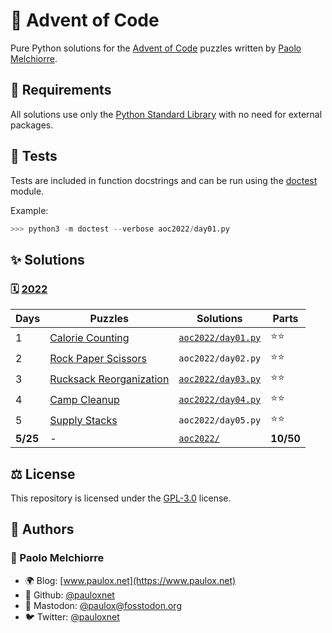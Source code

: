 # 🌠 Advent of Code

Pure Python solutions for the [Advent of Code](https://adventofcode.com/) puzzles written by [Paolo Melchiorre](https://github.com/pauloxnet/).

## 🧩 Requirements

All solutions use only the [Python Standard Library](https://docs.python.org/3/library/index.html) with no need for external packages.

## 🔬 Tests

Tests are included in function docstrings and can be run using the [doctest](https://docs.python.org/3/library/doctest.html) module.

Example:

```python
>>> python3 -m doctest --verbose aoc2022/day01.py
```

## ✨ Solutions

### 🗓️ [2022](https://adventofcode.com/2022)

| Days     | Puzzles                                                        | Solutions                               | Parts     |
| -------- | -------------------------------------------------------------- | --------------------------------------- | --------- |
| 1        | [Calorie Counting](https://adventofcode.com/2022/day/1)        | [`aoc2022/day01.py`](/aoc2022/day01.py) | ⭐⭐      |
| 2        | [Rock Paper Scissors](https://adventofcode.com/2022/day/2)     | `aoc2022/day02.py`                      | ⭐⭐      |
| 3        | [Rucksack Reorganization](https://adventofcode.com/2022/day/3) | [`aoc2022/day03.py`](/aoc2022/day03.py) | ⭐⭐      |
| 4        | [Camp Cleanup](https://adventofcode.com/2022/day/4)            | [`aoc2022/day04.py`](/aoc2022/day04.py) | ⭐⭐      |
| 5        | [Supply Stacks](https://adventofcode.com/2022/day/5)           | `aoc2022/day05.py`                      | ⭐⭐      |
| **5/25** | -                                                              | [`aoc2022/`](/aoc2022/)                 | **10/50** |

## ⚖️ License

This repository is licensed under the [GPL-3.0](/LICENSE.md) license.

## 👥 Authors

### 👤 Paolo Melchiorre

-   🌍 Blog: [www.paulox.net](https://www.paulox.net)
-   🐙 Github: [@pauloxnet](https://github.com/pauloxnet)
-   🦣 Mastodon: [@paulox@fosstodon.org](https://fosstodon.org/@paulox)
-   🐦️ Twitter: [@pauloxnet](https://twitter.com/pauloxnet)
